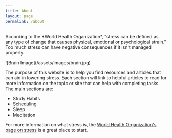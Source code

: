 ```yaml
---
title: About
layout: page
permalink: /about
---
```

<div class="content-left" markdown="1">
<p> According to the *World Health Organization*, "stress can be defined as any type of change that causes physical, emotional or psychological strain." Too much stress can have negative consequences if it isn't managed properly.</p>
</div>
<div class="img-right" markdown="1">
![Brain Image](/assets/images/brain.jpg)
</div>
<p>The purpose of this website is to help you find resources and articles that can aid in lowering stress.
    Each section will link to helpful articles to read for more information on the topic or site that can help with completing tasks.
    The main sections are:</p>

<ul>
    <li>Study Habits</li>
    <li>Scheduling</li>
    <li>Sleep</li>
    <li>Meditation</li>
</ul>

<p>For more information on what stress is, the <a href="https://www.who.int/news-room/questions-and-answers/item/stress#:~:text=Stress%20can%20be%20defined%20as,to%20your%20overall%20well%2Dbeing." target="_blank"> World Health Organization's page on stress</a> is a great place to start.</p>

<div class="clearfix">